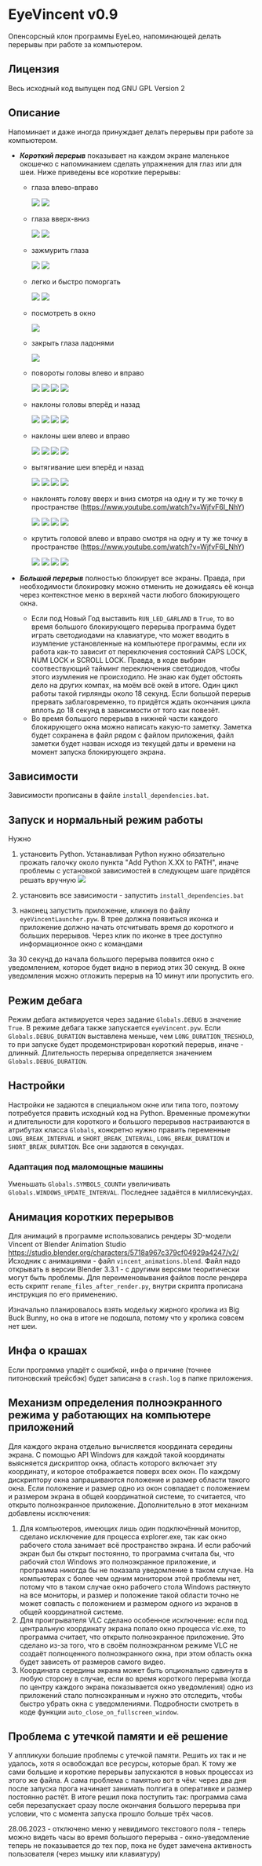 # EyeVincent v0.9

Опенсорсный клон программы EyeLeo, напоминающей делать перерывы при работе за компьютером.

## Лицензия
Весь исходный код выпущен под GNU GPL Version 2

## Описание
Напоминает и даже иногда принуждает делать перерывы при работе за компьютером.
- ***Короткий перерыв*** показывает на каждом экране маленькое окошечко с напоминанием сделать упражнения для глаз или для шеи. Ниже приведены все короткие перерывы:
	- глаза влево-вправо
	
		![](images/eyes_left.png)
		![](images/eyes_right.png)

	- глаза вверх-вниз

		![](images/eyes_down.png)
		![](images/eyes_up.png)

	- зажмурить глаза

		![](images/eyes_default.png)
		![](images/eyes_tightly_closed.png)

	- легко и быстро поморгать

		![](images/eyes_default.png)
		![](images/eyes_closed.png)

	- посмотреть в окно

		![](images/window.png)

	- закрыть глаза ладонями

		![](images/palming.png)

	- повороты головы влево и вправо

		![](images/head_default.png)
		![](images/head_right.png)
		![](images/head_default.png)
		![](images/head_left.png)

	- наклоны головы вперёд и назад

		![](images/neck_default.png)
		![](images/neck_bend_backwards.png)
		![](images/neck_default.png)
		![](images/neck_bend_forwards.png)

	- наклоны шеи влево и вправо

		![](images/head_default.png)
		![](images/neck_tilt_right.png)
		![](images/head_default.png)
		![](images/neck_tilt_left.png)

	- вытягивание шеи вперёд и назад

		![](images/neck2_default.png)
		![](images/neck2_move_forwards.png)
		![](images/neck2_default.png)
		![](images/neck2_move_backwards.png)


	- наклонять голову вверх и вниз смотря на одну и ту же точку в пространстве (https://www.youtube.com/watch?v=WjfvF6I_NhY)

		![](images/head_default.png)
		![](images/head_training1_1.png)
		![](images/head_default.png)
		![](images/head_training1_2.png)

	- крутить головой влево и вправо смотря на одну и ту же точку в пространстве (https://www.youtube.com/watch?v=WjfvF6I_NhY)

		![](images/head_default.png)
		![](images/head_training2_1.png)
		![](images/head_default.png)
		![](images/head_training2_2.png)



- ***Большой перерыв*** полностью блокирует все экраны. Правда, при необходимости блокировку можно отменить не дожидаясь её конца через контекстное меню в верхней части любого блокирующего окна.
	- Если под Новый Год выставить `RUN_LED_GARLAND` в `True`, то во время большого блокирующего перерыва программа будет играть светодиодами на клавиатуре, что может вводить в изумление установленные на компьютере программы, если их работа как-то зависит от переключения состояний CAPS LOCK, NUM LOCK и SCROLL LOCK. Правда, в коде  выбран соотвествующий тайминг переключения светодиодов, чтобы этого изумления не происходило. Не знаю как будет обстоять дело на других компах, на моём всё окей в итоге. Один цикл работы такой гирлянды около 18 секунд. Если большой перерыв прервать заблаговременно, то придётся ждать окончания цикла вплоть до 18 секунд в зависимости от того как повезёт.
	- Во время большого перерыва в нижней части каждого блокирующего окна можно написать какую-то заметку. Заметка будет сохранена в файл рядом с файлом приложения, файл заметки будет назван исходя из текущей даты и времени на момент запуска блокирующего экрана.

## Зависимости
Зависимости прописаны в файле `install_dependencies.bat`.

## Запуск и нормальный режим работы 
Нужно 
1) установить Python.
Устанавливая Python нужно обязательно прожать галочку около пункта "Add Python X.XX to PATH", иначе проблемы с установкой зависимостей в следующем шаге придётся решать вручную ![](docs/python_install.png)

2) установить все зависимости - запустить `install_dependencies.bat`
3) наконец запустить приложение, кликнув по файлу `eyeVincentLauncher.pyw`. В трее должна появиться иконка и приложение должно начать отсчитывать время до короткого и больших перерывов. Через клик по иконке в трее доступно информационное окно с командами

За 30 секунд до начала большого перерыва появится окно с уведомлением, которое будет видно в период этих 30 секунд. В окне уведомления можно отложить перерыв на 10 минут или пропустить его.

## Режим дебага
Режим дебага активируется через задание `Globals.DEBUG` в значение `True`. В режиме дебага также запускается `eyeVincent.pyw`.
Если `Globals.DEBUG_DURATION` выставлена меньше, чем `LONG_DURATION_TRESHOLD`, то при запуске будет продемонстрирован короткий перерыв, иначе - длинный. Длительность перерыва определяется значением `Globals.DEBUG_DURATION`.

## Настройки
Настройки не задаются в специальном окне или типа того, поэтому потребуется править исходный код на Python.
Временные промежутки и длительности для короткого и большого перерывов настраиваются в атрибутах класса `Globals`, конкретно нужно править переменные `LONG_BREAK_INTERVAL` и `SHORT_BREAK_INTERVAL`, `LONG_BREAK_DURATION` и `SHORT_BREAK_DURATION`. Все они задаются в секундах.

### Адаптация под маломощные машины
Уменьшать `Globals.SYMBOLS_COUNT`и увеличивать `Globals.WINDOWS_UPDATE_INTERVAL`. Последнее задаётся в миллисекундах.

## Анимация коротких перерывов
Для анимаций в программе использовались рендеры 3D-модели Vincent от Blender Animation Studio https://studio.blender.org/characters/5718a967c379cf04929a4247/v2/
Исходник с анимациями - файл `vincent_animations.blend`. Файл надо открывать в версии Blender 3.3.1 - с другими версями теоритически могут быть проблемы. Для переименовывания файлов после рендера есть скрипт `rename_files_after_render.py`, внутри скрипта прописана инструкция по его применению.

Изначально планировалось взять модельку жирного кролика из Big Buck Bunny, но она в итоге не подошла, потому что у кролика совсем нет шеи.

## Инфа о крашах
Если программа упадёт с ошибкой, инфа о причине (точнее питоновский трейсбэк) будет записана в `crash.log` в папке приложения.

## Механизм определения полноэкранного режима у работающих на компьютере приложений
Для каждого экрана отдельно вычисляется координата середины экрана. С помощью API Windows для каждой такой координаты выясняется дискриптор окна, область которого включает эту координату, и которое отображается поверх всех окон. По каждому дискриптору окна запрашиваются положение и размер области такого окна. Если положение и размер одно из окон совпадает с положением и размером экрана в общей координатной системе, то считается, что открыто полноэкранное приложение.
Дополнительно в этот механизм добавлены исключения:
1) Для компьютеров, имеющих лишь один подключённый монитор, сделано исключение для процесса explorer.exe, так как окно рабочего стола занимает всё пространство экрана. И если рабочий экран был бы открыт постоянно, то программа считала бы, что рабочий стол Windows это полноэкранное приложение, и программа никогда бы не показала уведомление в таком случае. На компьютерах с более чем одним монитором этой проблемы нет, потому что в таком случае окно рабочего стола Windows растянуто на все мониторы, и размер и положение такой области точно не может совпасть с положением и размером одного из экранов в общей координатной системе.
2) Для проигрывателя VLC сделано особенное исключение: если под центральную координату экрана попало окно процесса vlc.exe, то программа считает, что открыто полноэкранное приложение. Это сделано из-за того, что в своём полноэкранном режиме VLC не создаёт полноценного полноэкранного окна, при этом область окна будет зависеть от размеров самого видео.
3) Координата середины экрана может быть опционально сдвинута в любую сторону в случае, если во время короткого перерыва (когда по центру каждого экрана показывается окно уведомления) одно из приложений стало полноэкранным и нужно это отследить, чтобы быстро убрать окна с уведомлениями. Подробности смотреть в коде функции `auto_close_on_fullscreen_window`.

## Проблема с утечкой памяти и её решение
У аппликухи большие проблемы с утечкой памяти. Решить их так и не удалось, хотя я освобождал все ресурсы, которые брал. К тому же сами большие и короткие перерывы запускаются в новых процессах из этого же файла. А сама проблема с памятью вот в чём: через два дня после запуска прога начинает занимать полгига в оперативке и размер постоянно растёт. В итоге решил пока поступить так: программа сама себя перезапускает сразу после окончания большого перерыва при условии, что с момента запуска прошло больше трёх часов.




28.06.2023
	- отключено меню у невидимого текстового поля
	- теперь можно видеть часы во время большого перерыва
	- окно-уведомление теперь не показывается до тех пор, пока не будет замечена активность пользователя (через мышку или клавиатуру)
